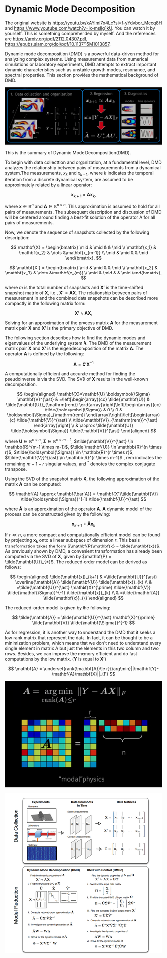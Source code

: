 # Dynamic Mode Decomposition

The original website is https://youtu.be/xAYimi7x4Lc?si=f-yYdvbor_Mccq8H and https://www.youtube.com/watch?v=lx-msllg1kU. You can watch it by yourself. This is something comprehended by myself.
And the references are https://arxiv.org/pdf/2112.04307.pdf, https://epubs.siam.org/doi/pdf/10.1137/15M1013857.

Dynamic mode decomposition (DMD) is a powerful data-driven method for analyzing complex systems. Using measurement data from numerical simulations or laboratory experiments, DMD attempts to extract important dynamic characteristics such as unstable growth modes, resonance, and spectral properties. This section provides the mathematical background of DMD.

![1](n21.png)

This is the summary of Dynamic Mode Decomposition(DMD). 

To begin with data collecttion and organization, at a fundamental level, DMD analyzes the relationship between pairs of measurements from a dynamical system.The measurements, $x_k$ and $x_{k+1}$, where $k$ indicates the temporal iteration from a discrete dynamical system, are assumed to be approximately related by a linear operator:

$$
\mathbf{x_{k+1}} \approx  \mathbf{A}\mathbf{x_k},
$$

where $\mathbf{x} ∈ \mathbb{R}^{n}$ and $\mathbf{A} ∈ \mathbb{R}^{n \times n}$. This approximation is assumed to hold for all pairs of measurements. The subsequent description and discussion of DMD will be centered around finding a best-fit solution of the operator A for all pairs of measurements.

Now, we denote the sequence of snapshots collected by the following description:

$$
\mathbf{X} = \begin{bmatrix}
\mid & \mid &  & \mid \\
\mathbf{x_1} & \mathbf{x_2} & \dots  &\mathbf{x_{m-1}} \\
\mid & \mid &  & \mid 
\end{bmatrix}, 
$$

$$
\mathbf{X'} = \begin{bmatrix}
\mid & \mid &  & \mid \\
\mathbf{x_2} & \mathbf{x_3} & \dots  &\mathbf{x_{m}} \\
\mid & \mid &  & \mid 
\end{bmatrix}, 
$$

where $m$ is the total number of snapshots and $\mathbf{X'}$ is the time-shifted snapshot matrix of $\mathbf{X}$, i.e., $\mathbf{X'} = \mathbf{A}\mathbf{X}$. The relationship between pairs of measurement in and the combined data snapshots can be described more compactly in the following matrix form:

$$
\mathbf{X'} \approx \mathbf{A}\mathbf{X},
$$

Solving for an approximation of the process matrix $\mathbf{A}$ for the measurement matrix pair $\mathbf{X}$ and $\mathbf{X'}$ is the primary objective of DMD.

The following section describes how to find the dynamic modes and eigenvalues of the underlying system $\mathbf{A}$. The DMD of the measurement matrix pair $\mathbf{X}$ and $\mathbf{X'}$ is the eigendecomposition of the matrix $\mathbf{A}$. The operator $\mathbf{A}$ is defined by the following:

$$
\mathbf{A} = \mathbf{X'} \mathbf{X}^{-1}
$$

A computationally efficient and accurate method for finding the pseudoinverse is via the SVD. The SVD of $\mathbf{X}$ results in the well-known decomposition.

$$
\begin{aligned}
\mathbf{X}=\mathbf{U} \boldsymbol{\Sigma} \mathbf{V}^{\ast} & =\left[\begin{array}{cc}
\tilde{\mathbf{U}} & \tilde{\mathbf{U}}_{\mathrm{rem}}
\end{array}\right]\left[\begin{array}{cc}
\tilde{\boldsymbol{\Sigma}} & 0 \\
0 & \boldsymbol{\Sigma}_{\mathrm{rem}}
\end{array}\right]\left[\begin{array}{c}
\tilde{\mathbf{V}}^{\ast} \\
\tilde{\mathbf{V}}_{\mathrm{rem}}^{\ast}
\end{array}\right] \\
& \approx \tilde{\mathbf{U}} \tilde{\boldsymbol{\Sigma}} \tilde{\mathbf{V}}^{\ast}
\end{aligned}
$$

where $\mathbf{U} \in \mathbb{R}^{n \times n}$, $\boldsymbol{\Sigma} \in \mathbb{R}^{n \times m-1}$, $\tilde{\mathbf{V}}^{\ast} \in \mathbb{R}^{m-1 \times m-1}$, $\tilde{\mathbf{U}} \in \mathbb{R}^{n \times r}$, $\tilde{\boldsymbol{\Sigma}} \in \mathbb{R}^{r \times r}$, $\tilde{\mathbf{V}}^{\ast} \in \mathbb{R}^{r \times m-1}$ , rem indicates the remaining $m-1-r$ singular values, and ${ }^{\ast}$ denotes the complex conjugate transpose.

Using the SVD of the snapshot matrix $\mathbf{X}$, the following approximation of the matrix $\mathbf{A}$ can be computed:

$$
\mathbf{A} \approx \mathbf{\bar{A}} = \mathbf{X'}\tilde{\mathbf{V}} \tilde{\boldsymbol{\Sigma}}^{-1} \tilde{\mathbf{U}}^{\ast}
$$

where $\mathbf{\bar{A}}$ is an approximation of the operator $\mathbf{A}$. $\mathbf{A}$ dynamic model of the process can be constructed given by the following:

$$
\mathbf{x}_{k+1} =\mathbf{\bar{A}} \mathbf{x}_{k}
$$

If $r \ll n$, a more compact and computationally efficient model can be found by projecting $\mathbf{x_k}$ onto a linear subspace of dimension $r$. This basis transformation takes the form $\mathbf{P}\mathbf{x} = \tilde{\mathbf{x}}$. As previously shown by DMD, a convenient transformation has already been computed via the SVD of $\mathbf{X}$, given by $\mathbf{P} = \tilde{\mathbf{U}}_{*}$. The reduced-order model can be derived as follows:

$$
\begin{aligned}
\tilde{\mathbf{x}}_{k+1} & =\tilde{\mathbf{U}}^{\ast} \overline{\mathbf{A}} \tilde{\mathbf{U}} \tilde{\mathbf{x}}_{k} \\
& =\tilde{\mathbf{U}}^{\ast} \mathbf{X}^{\prime} \tilde{\mathbf{V}} \tilde{\mathbf{\Sigma}}^{-1} \tilde{\mathbf{x}}_{k} \\
& =\tilde{\mathbf{A}} \tilde{\mathbf{x}}_{k}
\end{aligned}
$$

The reduced-order model is given by the following:

$$
\tilde{\mathbf{A}} = \tilde{\mathbf{U}}^{\ast} \mathbf{X}^{\prime} \tilde{\mathbf{V}} \tilde{\mathbf{\Sigma}}^{-1}
$$


As for regression, it is another way to understand the DMD that it seeks a low rank matrix that represent the data. In fact, it can be thought to be a minimization problem, which means that we don't need to understand every single element in matrix A but just the elements in this two column and two rows. Besides, we can improve the memory efficient and do fast computations by the low matrix. ($\mathbf{Y}$ is equal to $\mathbf{X'}$)

$$ \mathbf{A} = \underset{rank(\mathbf{A})\le r}{\arg\min}||\mathbf{Y}-\mathbf{A}\mathbf{X}||_{F} $$

![2](n22.png)


![3](n23.png)
